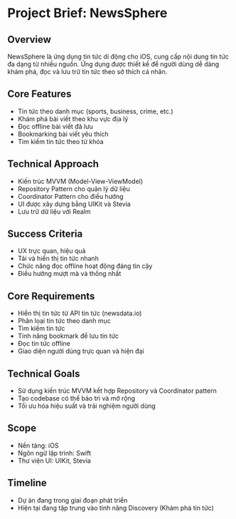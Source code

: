 # Project Brief: NewsSphere

## Overview
NewsSphere là ứng dụng tin tức di động cho iOS, cung cấp nội dung tin tức đa dạng từ nhiều nguồn. Ứng dụng được thiết kế để người dùng dễ dàng khám phá, đọc và lưu trữ tin tức theo sở thích cá nhân.

## Core Features
- Tin tức theo danh mục (sports, business, crime, etc.)
- Khám phá bài viết theo khu vực địa lý
- Đọc offline bài viết đã lưu
- Bookmarking bài viết yêu thích
- Tìm kiếm tin tức theo từ khóa

## Technical Approach
- Kiến trúc MVVM (Model-View-ViewModel)
- Repository Pattern cho quản lý dữ liệu
- Coordinator Pattern cho điều hướng
- UI được xây dựng bằng UIKit và Stevia
- Lưu trữ dữ liệu với Realm

## Success Criteria
- UX trực quan, hiệu quả
- Tải và hiển thị tin tức nhanh
- Chức năng đọc offline hoạt động đáng tin cậy
- Điều hướng mượt mà và thống nhất

## Core Requirements
- Hiển thị tin tức từ API tin tức (newsdata.io)
- Phân loại tin tức theo danh mục
- Tìm kiếm tin tức
- Tính năng bookmark để lưu tin tức
- Đọc tin tức offline
- Giao diện người dùng trực quan và hiện đại

## Technical Goals
- Sử dụng kiến trúc MVVM kết hợp Repository và Coordinator pattern
- Tạo codebase có thể bảo trì và mở rộng
- Tối ưu hóa hiệu suất và trải nghiệm người dùng

## Scope
- Nền tảng: iOS 
- Ngôn ngữ lập trình: Swift
- Thư viện UI: UIKit, Stevia

## Timeline
- Dự án đang trong giai đoạn phát triển
- Hiện tại đang tập trung vào tính năng Discovery (Khám phá tin tức) 
